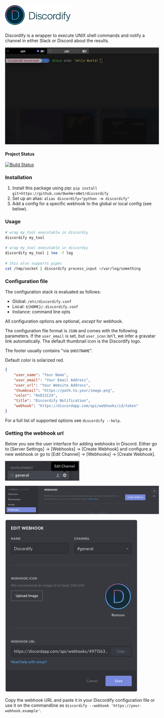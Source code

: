 
# ![Logo](logo/Logo%20Dark%20Font.png)

Discordify is a wrapper to execute UNIX shell commands and notify a channel in either Slack or Discord about the results.

![Demo](screenshots/demo.gif)

#### Project Status

[![Build Status](https://travis-ci.com/OwnHeroNet/discordify.svg?branch=master)](https://travis-ci.com/OwnHeroNet/discordify)

### Installation

1. Install this package using pip:
    `pip install git+https://github.com/OwnHeroNet/discordify`
2. Set up an alias: `alias discordify="python -m discordify"`
3. Add a config for a specific webhook to the global or local config (see below).

### Usage

```bash
# wrap my_tool executable in discordiy
discordify my_tool

# wrap my_tool executable in discordiy
discordify my_tool | tee -f log

# this also supports pipes
cat /tmp/socket | discordify process_input >/var/log/something
```

### Configuration file

The configuration stack is evaluated as follows:

- Global: `/etc/discordify.conf`
- Local: `${HOME}/.discordify.conf`
- Instance: command line opts

All configuration options are optional, _except_ for webhook.

The configuration file format is `JSON` and comes with the following parameters.
If the `user_email` is set, but `user_icon` isn't, we infer a gravatar link
automatically. The default thumbnail icon is the Discordify logo.

The footer usually contains "via `$HOSTNAME`".

Default color is solarized red.

```json
{
    "user_name": "Your Name",
    "user_email": "Your Email Address",
    "user_url": "Your Website Address",
    "thumbnail": "https://path.to.your/image.png",
    "color": "0xD11C24",
    "title": "Discordify Notification",
    "webhook": "https://discordapp.com/api/webhooks/id/token"
}
```

For a full list of supported options see `discordify --help`.

### Getting the webhook url

Below you see the user interface for adding webhooks in Discord.
Either go to [Server Settings] -> [Webhooks] -> [Create Webhook] and configure a new webhook or go to
[Edit Channel] -> [Webhooks] -> [Create Webhook].

![WebHook UI in Discord](screenshots/webhook_generation_discord_1.png)

![WebHook UI in Discord](screenshots/webhook_generation_discord_2.png)

![WebHook UI in Discord](screenshots/webhook_generation_discord_3.png)

Copy the webhook URL and paste it in your Discordify configuration file or use it on the commandline
as `discordify --webhook 'https://your-webhook.example'`.
